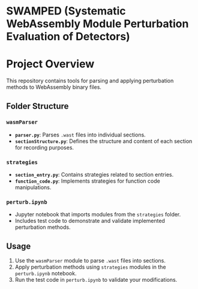 # SWAMPED (Systematic WebAssembly Module Perturbation Evaluation of Detectors)

# Project Overview

This repository contains tools for parsing and applying perturbation methods to WebAssembly binary files.

## Folder Structure

### `wasmParser`
- **`parser.py`**: Parses `.wast` files into individual sections.
- **`sectionStructure.py`**: Defines the structure and content of each section for recording purposes.

### `strategies`
- **`section_entry.py`**: Contains strategies related to section entries.
- **`function_code.py`**: Implements strategies for function code manipulations.

### `perturb.ipynb`
- Jupyter notebook that imports modules from the `strategies` folder.
- Includes test code to demonstrate and validate implemented perturbation methods.

## Usage
1. Use the `wasmParser` module to parse `.wast` files into sections.
2. Apply perturbation methods using `strategies` modules in the `perturb.ipynb` notebook.
3. Run the test code in `perturb.ipynb` to validate your modifications.
